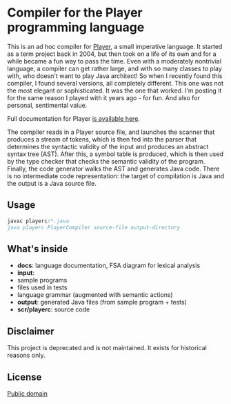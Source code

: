 # Compiler for the Player programming language

This is an ad hoc compiler for [Player](docs/language.md), a small
imperative language. It started as a term project back in 2004, but then
took on a life of its own and for a while became a fun way to pass the
time. Even with a moderately nontrivial language, a compiler can get
rather large, and with so many classes to play with, who doesn't want
to play Java architect! So when I recently found this compiler, I found
several versions, all completely different. This one was not the most
elegant or sophisticated. It was the one that worked. I'm posting it
for the same reason I played with it years ago - for fun. And also for
personal, sentimental value.

Full documentation for Player [is available here](docs/language.md).

The compiler reads in a Player source file, and launches the scanner
that produces a stream of tokens, which is then fed into the parser
that determines the syntactic validity of the input and produces an
abstract syntax tree (AST). After this, a symbol table is produced,
which is then used by the type checker that checks the semantic validity
of the program. Finally, the code generator walks the AST and generates
Java code. There is no intermediate code representation: the target of
compilation is Java and the output is a Java source file.

## Usage

```java
javac playerc/*.java
java playerc.PlayerCompiler source-file output-directory
```

## What's inside

* **docs**: language documentation, FSA diagram for lexical analysis
* **input**: 
 * sample programs
 * files used in tests
 * language grammar (augmented with semantic actions)
* **output**: generated Java files (from sample program + tests)
* **scr/playerc**: source code

## Disclaimer
This project is deprecated and is not maintained. It exists for historical
reasons only.

## License
[Public domain](LICENSE)
